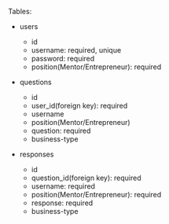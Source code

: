 Tables:
  - users
      - id
      - username: required, unique
      - password: required
      - position(Mentor/Entrepreneur):  required

  - questions
      - id
      - user_id(foreign key): required
      - username
      - position(Mentor/Entrepreneur)
      - question:  required
      - business-type

  - responses
      - id
      - question_id(foreign key): required
      - username:  required
      - position(Mentor/Entrepreneur): required
      - response:  required
      - business-type



